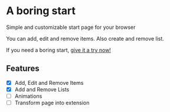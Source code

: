 # A boring start

Simple and customizable start page for your browser

You can add, edit and remove items. Also create and remove list.

If you need a boring start, [give it a try now!](https://a-boring-start.netlify.app/)

## Features

- [x] Add, Edit and Remove Items
- [x] Add and Remove Lists
- [ ] Animations
- [ ] Transform page into extension
